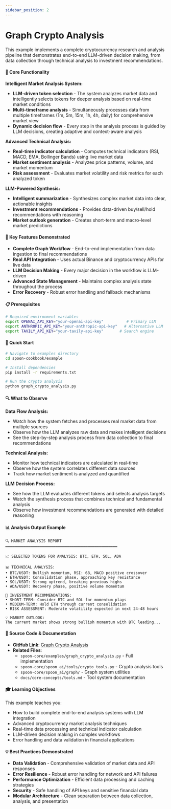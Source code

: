 ```yaml
---
sidebar_position: 2
---
```


# Graph Crypto Analysis

This example implements a complete cryptocurrency research and analysis pipeline that demonstrates end-to-end LLM-driven decision making, from data collection through technical analysis to investment recommendations.

#### 🎯 **Core Functionality**

**Intelligent Market Analysis System:**
- **LLM-driven token selection** - The system analyzes market data and intelligently selects tokens for deeper analysis based on real-time market conditions
- **Multi-timeframe analysis** - Simultaneously processes data from multiple timeframes (1m, 5m, 15m, 1h, 4h, daily) for comprehensive market view
- **Dynamic decision flow** - Every step in the analysis process is guided by LLM decisions, creating adaptive and context-aware analysis

**Advanced Technical Analysis:**
- **Real-time indicator calculation** - Computes technical indicators (RSI, MACD, EMA, Bollinger Bands) using live market data
- **Market sentiment analysis** - Analyzes price patterns, volume, and market momentum
- **Risk assessment** - Evaluates market volatility and risk metrics for each analyzed token

**LLM-Powered Synthesis:**
- **Intelligent summarization** - Synthesizes complex market data into clear, actionable insights
- **Investment recommendations** - Provides data-driven buy/sell/hold recommendations with reasoning
- **Market outlook generation** - Creates short-term and macro-level market predictions

#### 🚀 **Key Features Demonstrated**

- **Complete Graph Workflow** - End-to-end implementation from data ingestion to final recommendations
- **Real API Integration** - Uses actual Binance and cryptocurrency APIs for live data
- **LLM Decision Making** - Every major decision in the workflow is LLM-driven
- **Advanced State Management** - Maintains complex analysis state throughout the process
- **Error Recovery** - Robust error handling and fallback mechanisms

#### 📋 **Prerequisites**

```bash
# Required environment variables
export OPENAI_API_KEY="your-openai-api-key"          # Primary LLM
export ANTHROPIC_API_KEY="your-anthropic-api-key"   # Alternative LLM
export TAVILY_API_KEY="your-tavily-api-key"       # Search engine
```

#### 🏃 **Quick Start**

```bash
# Navigate to examples directory
cd spoon-cookbook/example

# Install dependencies
pip install -r requirements.txt

# Run the crypto analysis
python graph_crypto_analysis.py
```

#### 🔍 **What to Observe**

**Data Flow Analysis:**
- Watch how the system fetches and processes real market data from multiple sources
- Observe how the LLM analyzes raw data and makes intelligent decisions
- See the step-by-step analysis process from data collection to final recommendations

**Technical Analysis:**
- Monitor how technical indicators are calculated in real-time
- Observe how the system correlates different data sources
- Track how market sentiment is analyzed and quantified

**LLM Decision Process:**
- See how the LLM evaluates different tokens and selects analysis targets
- Watch the synthesis process that combines technical and fundamental analysis
- Observe how investment recommendations are generated with detailed reasoning

#### 📊 **Analysis Output Example**

```
🔍 MARKET ANALYSIS REPORT
━━━━━━━━━━━━━━━━━━━━━━━━━━━━━━━━━━━━━━━━━━━━━━━━━

📈 SELECTED TOKENS FOR ANALYSIS: BTC, ETH, SOL, ADA

📊 TECHNICAL ANALYSIS:
• BTC/USDT: Bullish momentum, RSI: 68, MACD positive crossover
• ETH/USDT: Consolidation phase, approaching key resistance
• SOL/USDT: Strong uptrend, breaking previous highs
• ADA/USDT: Recovery phase, positive volume momentum

🎯 INVESTMENT RECOMMENDATIONS:
• SHORT-TERM: Consider BTC and SOL for momentum plays
• MEDIUM-TERM: Hold ETH through current consolidation
• RISK ASSESSMENT: Moderate volatility expected in next 24-48 hours

💡 MARKET OUTLOOK:
The current market shows strong bullish momentum with BTC leading...
```

#### 📁 **Source Code & Documentation**

- **GitHub Link**: [Graph Crypto Analysis](https://github.com/XSpoonAi/spoon-core/blob/main/examples/graph_crypto_analysis.py)
- **Related Files**:
  - `spoon-core/examples/graph_crypto_analysis.py` - Full implementation
  - `spoon-core/spoon_ai/tools/crypto_tools.py` - Crypto analysis tools
  - `spoon-core/spoon_ai/graph/` - Graph system utilities
  - `docs/core-concepts/tools.md` - Tool system documentation

#### 🎓 **Learning Objectives**

This example teaches you:
- How to build complete end-to-end analysis systems with LLM integration
- Advanced cryptocurrency market analysis techniques
- Real-time data processing and technical indicator calculation
- LLM-driven decision making in complex workflows
- Error handling and data validation in financial applications

#### 💡 **Best Practices Demonstrated**

- **Data Validation** - Comprehensive validation of market data and API responses
- **Error Resilience** - Robust error handling for network and API failures
- **Performance Optimization** - Efficient data processing and caching strategies
- **Security** - Safe handling of API keys and sensitive financial data
- **Modular Architecture** - Clean separation between data collection, analysis, and presentation


